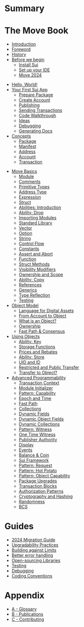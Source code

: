 # Summary

<!--

    Things that we don't have:
        - VM and bytecode
        - why Move is safe
        - double spending and compiler checks
        - borrow checker
        - papers and research behind Move and Sui

        - use capability and not address
        - ownership

    Thoughts:
        - someone will jump, some sections will be skipped, some will be read in a different order;

    Audiences:
        - people who don't know anything about Move
        - people who know Move but don't know Sui
        - people who know Sui but don't know Move
        - people who tried Move and Sui and need more


 -->

<!--

comparison to docs.sui.io
    - strings (+)
    - collections (+)
    - module initializer (+)
    - entry functions (+)
    - one-time-witness (+)
    - patterns
        - capability
        - witness
        - transferable witness
        - hot potato
        - id pointer
    - conventions

- wrapped objects ???
- shared objects
- table and bag
- gas considerations
- custom transfer rules
- object and package versioning

-->

<!-- - [The Move Book](README.md) -->
# The Move Book
- [Introduction](introduction.md)
- [Foreword]() <!-- foreword.md) -->
- [History](history.md)
- [Before we begin](before-we-begin/README.md)
  - [Install Sui](before-we-begin/install-sui.md)
  - [Set up your IDE](before-we-begin/ide-support.md)
  - [Move 2024](before-we-begin/move-2024.md)
<!-- - [Your First Move](your-first-move/README.md) -->
- [Hello, World!](your-first-move/hello-world.md)
- [Your First Sui App](your-first-move/hello-sui.md)
    - [Prepare Package]() <!-- ./your-first-move/hello-sui.html#add-the-code) -->
    - [Create Account]() <!-- ./your-first-move/hello-sui.html#set-up-an-account)  -->
    - [Publishing]() <!-- ./your-first-move/hello-sui.html#publish)  -->
    - [Sending Transactions]()
    - [Code Walkthrough]()
    - [Ideas]()
  - [Debugging]() <!-- your-first-move/debugging.md) -->
  - [Generating Docs]() <!-- your-first-move/generating-docs.md) -->
    <!-- TODO:  -->
    <!-- - [Send a Transaction]() -->
- [Concepts](./concepts/README.md)
  - [Package](./concepts/packages.md)
  - [Manifest](./concepts/manifest.md)
  - [Address](./concepts/address.md)
  - [Account](./concepts/what-is-an-account.md)
  - [Transaction](./concepts/what-is-a-transaction.md)
<!-- Removed:
  - Interacting with a Package
  - Fast Path
  - Module
-->
- [Move Basics](./basic-syntax/README.md)
  - [Module](./basic-syntax/module.md)
  - [Comments](./basic-syntax/comments.md)
  - [Primitive Types](./basic-syntax/primitive-types.md)
  - [Address Type](./basic-syntax/address.md)
  - [Expression](./basic-syntax/expression.md)
  - [Struct](./basic-syntax/struct.md)
  - [Abilities: Introduction](./basic-syntax/abilities-introduction.md)
  - [Ability: Drop](./basic-syntax/drop-ability.md)
  - [Importing Modules](./basic-syntax/importing-modules.md)
  - [Standard Library](./basic-syntax/standard-library.md)
  - [Vector](./basic-syntax/vector.md)
  - [Option](./basic-syntax/option.md)
  - [String](./basic-syntax/string.md)
  - [Control Flow](./basic-syntax/control-flow.md)
  - [Constants](./basic-syntax/constants.md)
  - [Assert and Abort](./basic-syntax/assert-and-abort.md)
  - [Function](./basic-syntax/function.md)
  - [Struct Methods](./basic-syntax/struct-methods.md)
  - [Visibility Modifiers](./basic-syntax/visibility.md)
  - [Ownership and Scope](./basic-syntax/ownership-and-scope.md)
  - [Ability: Copy](./basic-syntax/copy-ability.md)
  - [References](./basic-syntax/references.md)
  - [Generics](./basic-syntax/generics.md)
  - [Type Reflection](./basic-syntax/type-reflection.md)
  - [Testing](./basic-syntax/testing.md)
- [Object Model](./object/README.md)
  - [Language for Digital Assets](./object/digital-assets.md)
  - [From Account to Object](./object/from-account-to-object.md)
  - [What is an Object?](./object/object-model.md)
  - [Ownership](./object/ownership.md)
  - [Fast Path & Consensus](./object/fast-path-and-consensus.md)
- [Using Objects](./storage/README.md)
  - [Ability: Key](./storage/key-ability.md)
  - [Storage Functions](./storage/storage-functions.md)
  - [Prices and Rebates]()
  - [Ability: Store](./storage/store-ability.md)
  - [UID and ID](./storage/uid-and-id.md)
  - [Restricted and Public Transfer](./storage/transfer-restrictions.md)
  - [Transfer to Object?](./storage/transfer-to-object.md)
- [Advanced Programmability](./programmability/README.md)
  - [Transaction Context](./programmability/transaction-context.md)
  - [Module Initializer](./programmability/module-initializer.md)
  - [Pattern: Capability](./programmability/capability.md)
  - [Epoch and Time](./programmability/epoch-and-time.md)
  - [Fast Path](./programmability/fast-path.md)
  - [Collections](./programmability/collections.md)
  - [Dynamic Fields](./programmability/dynamic-fields.md)
  - [Dynamic Object Fields](./programmability/dynamic-object-fields.md)
  - [Dynamic Collections](./programmability/dynamic-collections.md)
  - [Pattern: Witness]() <!-- ./programmability/witness-pattern.md) <!-- Block: from Witness to Display -->
  - [One Time Witness](./programmability/one-time-witness.md)
  - [Publisher Authority](./programmability/publisher.md)
  - [Display](./programmability/display.md) <!-- End Block: from Witness to Display -->
  - [Events](./programmability/events.md)
  - [Balance & Coin]() <!-- ./programmability/balance-and-coin.md) -->
  - [Sui Framework](./programmability/sui-framework.md)
  - [Pattern: Request]() <!-- - [Witness and Abstract Implementation](./programmability/witness-and-abstract-implementation.md) -->
  - [Pattern: Hot Potato]()
  - [Pattern: Object Capability]()
  - [Package Upgrades]()<!-- (./programmability/package-upgrades.md) -->
  - [Transaction Blocks]()<!-- (./programmability/transaction-blocks.md) -->
  - [Authorization Patterns]()<!-- (./programmability/authorization-patterns.md) -->
  - [Cryptography and Hashing]()<!-- (./programmability/cryptography-and-hashing.md) -->
  - [Randomness]()<!-- (./programmability/randomness.md) -->
  - [BCS]() <!-- (./programmability/bcs.md) -->
  <!-- - [Patterns (?)]()
  - [Getters and Setters]()
  - [Abstract Class]()
  - [Hot Potato]()
  - [Request]()
  - [Object Capability]()
  - [Witness Registry]() -->
<!-- - [Standards]() -->
  <!-- - [Balance]() -->
  <!-- - [Coin]() -->
  <!-- - [Closed Loop Token]() -->
  <!-- - [Transfer Policy]() -->
  <!-- - [Kiosk]() -->
<!-- - [Guides](./guides/README.md) -->
# Guides
  - [2024 Migration Guide](./guides/2024-migration-guide.md)
  - [Upgradability Practices](./guides/upgradeability-practices.md)
  - [Building against Limits](./guides/building-against-limits.md)
  - [Better error handling](./guides/better-error-handling.md)
  - [Open-sourcing Libraries]()
  - [Testing]()<!-- (./guides/testing.md) -->
  - [Debugging]()<!-- (./guides/debugging.md) -->
  - [Coding Conventions]()
# Appendix
  - [A - Glossary](./appendix/glossary.md)
  - [B - Publications](./appendix/publications.md)
  - [C - Contributing](./appendix/contributing.md)
  <!-- - [C - References]() (./appendix/references.md) -->
  <!-- - [E - Acknowledgements]() (./appendix/acknowledgements.md) -->

<!--

- [It starts with an Object]()
    - [What is an Object]()
    - [True Ownership]()
    - [Transfer Restrictions]()
    - [Shared State]()
        - [Freezing an Object]()
        - [Mutable Shared State]()
    - [Transfer to Object?]()
- [Patterns]()
    - [Getters and Setters]()
    - [Abstract Class]()
    - [Hot Potato]()
    - [Request + Policy]()
- [Sui Framework]()
    - [Test Scenario]()
    - [Cryptography]()
    - [Hashes](hashes.md)
    - [Randomness]()
    - [ID and UID]()
    - [Public Transfer Functions]()
    - [Share Object]()
    - [Key Ability and UID]()
    - [Balance]()
    - [Coin]()
    - [Token]()
    - [Capability]()
    - [Error Constants]()

